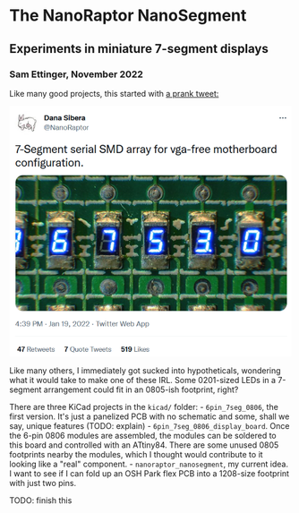 # The NanoRaptor NanoSegment

## Experiments in miniature 7-segment displays

### Sam Ettinger, November 2022

Like many good projects, this started with [a prank tweet:](https://twitter.com/NanoRaptor/status/1483962337334022145)

![A screenshot of a tweet showing surface mount resistors that have been photoshopped to look like they have 7-segment displays on them. The tweet text says "7-Segment serial SMD array for vga-free motherboard configuration."](original.png)

Like many others, I immediately got sucked into hypotheticals, wondering what it would take to make one of these IRL. Some 0201-sized LEDs in a 7-segment arrangement could fit in an 0805-ish footprint, right?

There are three KiCad projects in the `kicad/` folder:
    - `6pin_7seg_0806`, the first version. It's just a panelized PCB with no schematic and some, shall we say, unique features (TODO: explain)
    - `6pin_7seg_0806_display_board`. Once the 6-pin 0806 modules are assembled, the modules can be soldered to this board and controlled with an ATtiny84. There are some unused 0805 footprints nearby the modules, which I thought would contribute to it looking like a "real" component.
    - `nanoraptor_nanosegment`, my current idea. I want to see if I can fold up an OSH Park flex PCB into a 1208-size footprint with just two pins.

TODO: finish this